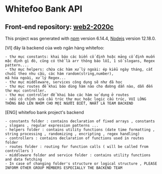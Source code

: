 
# Whitefoo Bank API

## Front-end repository: [web2-2020c](https://github.com/ktt45678/web2-2020c)

This project was generated with [npm](https://github.com/npm/cli) version 6.14.4, [Nodejs](https://github.com/nodejs/node) version 12.18.0.

[VI]
đây là backend của web ngân hàng whitefoo:

    - thư mục constants: khai báo các biến cố định hoặc mảng cố định muốn mặc định gì đó, cũng có thể là arr thông báo lỗi, 1 số slogans, Regex pattern....
    - thư mục helpers: chứa các hàm xử lý ngoài: ép kiểu ngày tháng, cắt chuỗi theo nhu cầu, các hàm random(string,number),
    mã hóa ngoài, xử lý Regex...
    - thư mục middleware, services công dụng sẽ như đã học
    - thư mục routes để khai báo dùng hàm nào cho đường dẫn nào, dẫn đến thư mục controller.
    - thư mục controller để khai báo các hàm sử dụng ở routes
    - nếu có chỉnh sửa cấu trúc thư mục hoặc logic cấu trúc, VUI LÒNG THÔNG BÁO LÊN NHÓM CHO MỌI NGƯỜI BIẾT, NHẤT LÀ TEAM BACKEND


[ENG]
whitefoo bank project's backend

    - constants folder : contains declaration of fixed arrays , constants , slogans , regular expression patterns ...
    - helpers folder : contains utility functions (date time formatting , string processing , randomizing , encripting , regex handling)
    - controllers : contains declaration of functions used in routes folder
    - routes folder : routing for function calls ( will be called from controllers )
    - middleware folder and service folder : contains utility functions and data fetching
    - In case of changing folder's structure or logical structure , PLEASE INFORM OTHER GROUP MEMBERS ESPECIALLY THE BACKEND TEAM
    